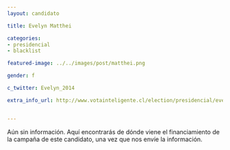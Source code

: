 ```yaml
---
layout: candidato

title: Evelyn Matthei

categories: 
- presidencial
- blacklist

featured-image: ../../images/post/matthei.png

gender: f

c_twitter: Evelyn_2014

extra_info_url: http://www.votainteligente.cl/election/presidencial/evelyn-matthei


---
```


Aún sin información. Aquí encontrarás de dónde viene el financiamiento de la campaña de este candidato, una vez que nos envíe la información.

